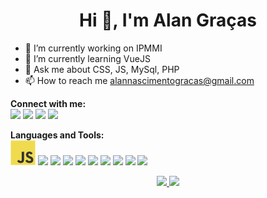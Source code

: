 <h1 align="center">Hi 👋, I'm Alan Graças</h1>

- 🔭 I’m currently working on IPMMI
- 🌱 I’m currently learning VueJS
- 💬 Ask me about CSS, JS, MySql, PHP
- 📫 How to reach me alannascimentogracas@gmail.com

<b>Connect with me:</b><br>
<a href="https://www.facebook.com/alanhidra"><img src="https://cdn-icons-png.flaticon.com/512/733/733547.png" width="40"></a>
<a href="https://www.instagram.com/alan.gracas"><img src="https://cdn-icons-png.flaticon.com/512/2111/2111463.png" width="40"></a>
<a href="https://discord.com/#4065"><img src="https://cdn-icons-png.flaticon.com/512/2504/2504896.png" width="40"></a>
<a href="https://medium.com/@alanhidra"><img src="https://cdn-icons-png.flaticon.com/512/2504/2504925.png" width="40"></a>


<b>Languages and Tools:</b></br>
<a href="https://www.javascript.com"><img src="https://raw.githubusercontent.com/devicons/devicon/master/icons/javascript/javascript-original.svg" width="40"></a>
<a href="https://getbootstrap.com"><img src="https://cdn-icons-png.flaticon.com/512/5968/5968672.png" width="40"></a>
<a href="https://www.w3schools.com/css"><img src="https://cdn-icons-png.flaticon.com/512/732/732190.png" width="40"></a>
<a href="https://git-scm.com"><img src="https://cdn-icons-png.flaticon.com/512/6038/6038678.png" width="40"></a>
<a href="https://www.w3.org/html"><img src="https://cdn-icons-png.flaticon.com/512/3291/3291670.png" width="40"></a>
<a href="https://www.java.com"><img src="https://cdn-icons-png.flaticon.com/512/3291/3291669.png" width="40"></a>
<a href="https://www.php.net"><img src="https://i.imgur.com/yhscI3J.png" width="40"></a>
<a href="https://www.python.org/"><img src="https://cdn-icons-png.flaticon.com/512/1822/1822899.png" width="40"></a>
<a href="https://www.mysql.com"><img src="https://i.imgur.com/zgCnHOr.png" width="40"></a>
<a href="https://sass-lang.com"><img src="https://i.imgur.com/PpgUdTQ.png" width="40"></a>


<div align="center">
<a href="https://github.com/alanhidra">
<img height="180em" src="https://github-readme-stats.vercel.app/api/top-langs/?username=alanhidra&layout=compact&langs_count=7&theme=dracula"/>
<img height="180em" src="https://github-readme-stats.vercel.app/api?username=alanhidra&show_icons=true&theme=dracula&include_all_commits=true&count_private=true"/>
</div>

